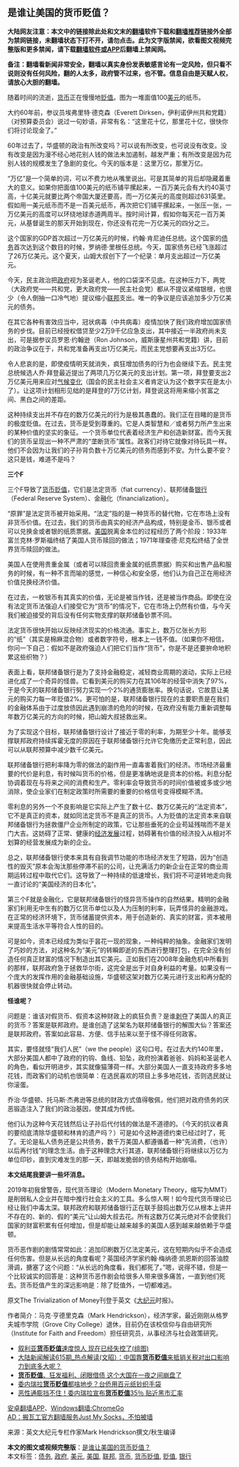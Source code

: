  <h2>是谁让美国的货币贬值？</h2> <p class="notice"><b>大陆网友注意：本文中的链接除此处和文末的<a href="https://github.com/bannedbook/fanqiang" >翻墙</a>软件下载和<a href="https://github.com/killgcd/justmysocks/blob/master/README.md">翻墙推荐</a>链接外全部为禁网链接，未翻墙状态下打不开，请勿点击。此为文字版禁闻，欲看图文视频完整版和更多禁闻，请下载<a href="https://github.com/bannedbook/fanqiang">翻墙软件或APP</a>后翻墙上禁闻网。</p><p>备注：翻墙看新闻非常安全，翻墙以真实身份发表敏感言论有一定风险，但只看不说则没有任何风险，翻的人太多，政府管不过来，也不管。信息自由是天赋人权，请放心大胆的翻墙。</b></p>  <div class="entry"> <p id="conimg">随着时间的流逝，<a href="https://www.bannedbook.org/bnews/tag/%E8%B4%A7%E5%B8%81/" class="st_tag internal_tag" rel="tag" title="标签 货币 下的日志">货币</a>正在慢慢地<a href="https://www.bannedbook.org/bnews/tag/%E8%B4%AC%E5%80%BC/" class="st_tag internal_tag" rel="tag" title="标签 贬值 下的日志">贬值</a>。图为一堆面值100<a href="https://www.bannedbook.org/bnews/tag/%e7%be%8e%e5%85%83/" class="st_tag internal_tag" rel="tag" title="标签 美元 下的日志">美元</a>的纸币。</p> <p>大约60年前，参议员埃弗里特‧德克森（Everett Dirksen，伊利诺伊州共和党籍）（对预算委员会）说过一句妙语，非常有名：“这里花十亿，那里花十亿，很快你们将讨论现金了。”</p> <p>60年过去了，华盛顿的政治有所改变吗？可以说有所改变，也可说没有改变。没有改变是因为漫不经心地花别人钱的做法未加遏制，越发严重；有所改变是因为花别人钱的规模发生了急剧的变化。今天的版本是：这里万亿，那里万亿。</p> <p>“万亿”是一个简单的词，可以不费力地从嘴里说出。可是其简单的背后却隐藏着重大的意义。如果你把面值100美元的纸币铺平摞起来，一百万美元会有大约40英寸高，十亿美元就要比两个帝国大厦还要高，而一万亿美元的高度则超过631英里。假如用一美元纸币而不是一百美元纸币，再次把它们铺平摞起来，一张压一张，一万亿美元的高度可以环绕地球赤道两周半。按时间计算，假如你每天花一百万美元，从基督诞生的那天开始到现在，你还没有花完一万亿美元的四分之三。</p> <p>这个国家的GDP首次超过一万亿美元的时候，约翰‧肯尼迪任总统。这个国家的<a href="https://www.bannedbook.org/bnews/tag/%e5%80%ba%e5%8a%a1/" class="st_tag internal_tag" rel="tag" title="标签 债务 下的日志">债务</a>首次达到这个数目的时候，罗纳德‧里根任总统。今天，国家债务已经飞涨超过了26万亿美元。这个夏天，山姆大叔创下了一个纪录：单月支出超过一万亿美元。</p> <p>今天，民主政治把<a href="https://www.bannedbook.org/bnews/tag/%e6%94%bf%e5%ba%9c/" class="st_tag internal_tag" rel="tag" title="标签 政府 下的日志">政府</a>视为圣诞老人，他的口袋深不见底。在这种压力下，两党（大政府党——共和党，更大政府党——民主社会党）都从不提议紧缩银根，也很少（令人倒抽一口冷气地）提议缩小<a href="https://www.bannedbook.org/bnews/tag/%E8%81%94%E9%82%A6/" class="st_tag internal_tag" rel="tag" title="标签 联邦 下的日志">联邦</a>支出。唯一的争议是应该追加多少万亿美元的债务。</p> <p>在其它各种有害效应当中，冠状病毒（中共病毒）疫情加快了我们政府增加国家债务的步伐。目前已经授权借贷至少2万9千亿应急支出，其中接近一半政府尚未支出，可是据参议员罗恩‧约翰逊（Ron Johnson，威斯康星州共和党籍）讲，目前的政治争议在于，共和党准备再支出1万亿美元，而民主党想要再支出3万亿。</p> <p>令人悲哀的是，即使疫情明天就消失，疯狂增加债务的行为也会继续下去。民主党总统候选人乔‧拜登最近提出了两项几万亿美元的支出计划。第一项，拜登要支出2万亿美元用来应对<span class='wp_keywordlink'><a href="https://www.bannedbook.org/bnews/ssgc/20180904/993719.html" title="《魔鬼在统治着我们的世界(23)：环保主义(上)》" target="_blank">气候变化</a></span>（国会的民主社会主义者肯定认为这个数字实在是太小了）。让这项计划相形见绌的是拜登的7万亿计划，拜登说这将用来缩小贫富之间、黑白之间的差距。</p>  <p>这种持续支出并不存在的数万亿美元的行为是极其愚蠢的。我们正在目睹的是货币的极度贬值。在过去，货币是受到尊重的。它是人类智慧和／或者努力所产生出来的某种价值的坚实的象征。一个货币单位代表着经济生产和创造新财富。而今天我们的货币呈现出一种不严肃的“垄断货币”属性。政客们对待它就像对待玩具一样。他们不会因为让我们的子孙背负数十万亿美元的债务而感到不安。为什么要不安？这只是钱，难道不是吗？</p> <p><strong>三个F</strong></p> <p>三个F导致了<a href="https://www.bannedbook.org/bnews/tag/%E8%B4%A7%E5%B8%81%E8%B4%AC%E5%80%BC/" class="st_tag internal_tag" rel="tag" title="标签 货币贬值 下的日志">货币贬值</a>，它们是法定货币（fiat currency）、联邦储备<a href="https://www.bannedbook.org/bnews/tag/%e9%93%b6%e8%a1%8c/" class="st_tag internal_tag" rel="tag" title="标签 银行 下的日志">银行</a>（Federal Reserve System）、金融化（financialization）。</p> <p>“原罪”是法定货币被开始采用。“法定”指的是一种货币的替代物，它在市场上没有非货币价值。在过去，我们的货币由真实的经济产品构成，特别是金币、银币或者可以兑换金或者银的纸质票据。<a href="https://www.bannedbook.org/bnews/tag/%e7%be%8e%e5%9b%bd/" class="st_tag internal_tag" rel="tag" title="标签 美国 下的日志">美国</a>脱离金本位的过程经历了两个阶段：1933年富兰克林‧罗斯福终结了美国人货币赎回的做法；1971年理查德‧尼克松终结了全世界货币赎回的做法。</p> <p>美国人在使用贵重金属（或者可以赎回贵重金属的纸质票据）购买和出售产品和服务的时候，有一种不言而喻的感觉，一种信心和安全感，他们认为自己正在用经济价值兑换经济价值。</p> <p>在过去，一枚银币有其真实的价值，无论是被当作钱，还是被当作商品。即使在没有法定货币法强迫人们接受它为“货币”的情况下，它在市场上仍然有价值，与今天我们被迫接受的背后没有任何实物支撑的联邦储备钞票不同。</p> <p>法定货币很快开始以反映经济现实的价格流通。事实上，数万亿张长方形的“纸”（其实是棉麻混合物）或者数字符号，根本上一钱不值。（如果你不相信，你问一下自己：假如不是政府强迫人们把它们当作“货币”，你是不是还要拚命地积累这些织物？）</p> <p>表面上看，联邦储备银行是为了支持金融稳定，减轻商业周期的波动，实际上已经进化成了一个奇异的怪兽。它看到美元的购买力在其106年的经营中消失了97%，于是今天的联邦储备银行努力实现一个2%的通货膨胀率。换句话说，它故意让美元的购买力每一年贬值2%。更可怕的是，联邦储备银行现在的主要职责是在我们的金融体系由于过度放债因此遇到崩溃的危险的时候，在政府没有能力重新调整每年数万亿美元的方向的时候，把山姆大叔拯救出来。</p>  <p>为了实现这个目标，联邦储备银行设计了接近于零的利率，为期至少十年。能够支撑联邦政府持续挥霍无度的原因在于联邦储备银行允许它免缴历史正常利息，因此可以从联邦预算中减少数千亿美元。</p> <p>联邦储备银行把利率降为零的做法的副作用一直毒害着我们的经济。市场经济最重要的代价是利息，有时候叫货币的价格，但是更准确地说是资本的价格。利息分配协调着现在与将来之间的消费和生产。零利率会导致货币的时间价值被或多或少地消除，使企业家们在制定政策时所需要的重要的价格信号变得模糊不清。</p> <p>零利息的另外一个不良影响是它实际上产生了数十亿、数万亿美元的“法定资本”，它不是真正的资本，就如同法定货币不是真正的货币。人为贬值的法定资本来自联邦储备银行为拯救僵尸企业所制定的政策，它让那些垂死的企业苟延残喘而不是关门大吉。这妨碍了正常、健康的<span class='wp_keywordlink'><a href="https://www.bannedbook.org/forum2/topic869.html" title="宪政、法治和经济发展——走向市场经济的制度保障" target="_blank">经济发展</a></span>过程，妨碍著有价值的经济投入从相对不划算的经营发展成为新的企业。</p> <p>总之，联邦储备银行使本来具有自我调节功能的市场经济发生了短路，因为“创造性的毁灭”原本会淘汰那些停滞不前的公司，让充满活力的新企业在正常的商业周期运转过程中取代它们。这导致了一种持续的低速增长，我们将不可逆转地走向我一直讨论的“美国经济的日本化”。</p> <p>第三个F就是金融化，它是联邦储备银行的怪异货币操作的自然结果。精明的金融家们利用无中生有的数万亿货币单位以及人为压制的利率，玩弄怪异的金融游戏。在正常的经济环境下，货币储蓄提供资本，用于创造新的、真实的财富，资本被用来提高生活水平等符合人性的目的。</p> <p>可是如今，资本已经成为类似于昙花一现的现象，一种纯粹的抽象。金融家们发明了巧妙的方法，对这种名为“美元”的转瞬即逝的东西进行整理打包，在完全没有创造任何真正财富的情况下制造出其它美元。正如我们在2008年金融危机中所看到的那样，联邦政府急于拯救华尔街，这完全是出于对自身利益的考量。如果没有一个庞大的发挥作用的金融基础设施，华盛顿这架对数万亿美元进行支出和再分配的机器很快就会停止转动。</p> <p><strong>怪谁呢？</strong></p> <p>问题是：谁该对假货币、假资本这种财政上的疯狂负责？是谁<span class='wp_keywordlink'><a href="https://www.bannedbook.org/forum2/topic21.html" title="《剥夺》 黄建民 著" target="_blank">剥夺</a></span>了美国人的真正的货币？答案是联邦政府。是谁创造了这架名为联邦储备银行的解围大仙？答案还是联邦政府。答案如此容易、方便、信手拈来以至于怪不得任何政客。</p>  <p>其实，要怪就怪“我们人民”（we the people）这句口号。在过去大约140年里，大部分美国人都中了政府的钓钩、鱼线、铅坠，政府扮演着爸爸、妈妈和圣诞老人的角色，看似开明进步，其实就像猫薄荷一样。大部分美国人一直支持政府多多地花钱，而政客们的动机也很简单：在选民喜欢的项目上多多地花钱，否则选民就让你滚蛋。</p> <p>乔治‧华盛顿、托马斯·杰弗逊等总统的财政方式值得敬佩，他们把对政府债务的厌恶锻造注入了我们的政治基因，使其成为传统。</p> <p>他们认为这种今天花钱然后让子孙后代付钱的做法是不道德的。（今天的抗议者真的要彻底清除华盛顿和林肯的遗产吗？）可是如今这种道德约束已经过时了，死了。无论是私人债务还是公共债务，数千万美国人都遵循着一种“先消费，（也许）以后再付钱”的理念生活。由于这种理念大行其道，联邦储备银行将继续以万亿为单位印钞，直到灾难发生的那一天，即越发脆弱的债务结构开始崩塌。</p> <p><strong>本文结尾我要讲一些坏消息。</strong></p> <p>2019年初我曾警告，现代货币理论（Modern Monetary Theory，缩写为MMT）是削弱私人企业并在暗中推行社会主义的工具。多么惊人啊！如今现代货币理论已经让我们中毒太深。联邦政府和联邦储备银行正在联手鼓捣出数万亿从根本上讲并不存在的、新的、假的“美元”让山姆大叔去花。所有这数万亿美元绝对不会使我们国家的财富积累有任何增加，但是却能让越来越多的美国人感到越来越依赖于华盛顿。</p> <p>货币恶作剧的剧情常常如此：追加印刷数万亿法定美元，这在短期内似乎不会造成任何伤害。但是从长远的角度看呢？英国经济学家约翰‧梅纳德·凯恩斯的回答油腔滑调，搪塞了这个问题：“从长远的角度看，我们都死了。”嗯，说得不错，但是一个比较诚实的回答是：这种货币恶作剧会给很多人带来很多痛苦，一直到他们死去。货币贬值产生的深远影响是：除了贬值外，一切都难逃。</p> <p>原文The Trivialization of Money刊登于英文《<span class='wp_keywordlink_affiliate'><a href="http://www.epochtimes.com/" title="大纪元" target="_blank">大纪元</a></span>时报》。</p> <p>作者简介：马克‧亨德里克森（Mark Hendrickson），经济学家，最近刚刚从格罗夫城市学院（Grove City College）退休，目前仍在该校信仰与自由研究所（Institute for Faith and Freedom）担任研究员，从事经济与社会政策研究。</p>  <ul class='op-related-articles' title='相关阅读'> <li><a href='https://www.bannedbook.org/bnews/cnnews/20200608/1341573.html' target='_blank'>叙利亚<b>货币贬值</b>速度惊人 现在已经失控了(组图)</a></li> <li><a href='https://www.bannedbook.org/bnews/cbnews/20190901/1184125.html' target='_blank'>大陆新闻解读615期_热点解读(文昭）：中国靠<b>货币贬值</b>来抵销关税对出口影响力到底多大呢？</a></li> <li><a href='https://www.bannedbook.org/bnews/cnnews/20190823/1179443.html' target='_blank'><b>货币贬值</b>、狂发福利、闭眼借债 这个大国在一夜之间崩盘了</a></li> <li><a href='https://www.bannedbook.org/bnews/baitai/20190318/1099164.html' target='_blank'>委内瑞拉<b>货币贬值</b>都啥地步？台侨用百元纸钞织手袋</a></li> <li><a href='https://www.bannedbook.org/bnews/cnnews/20190130/1072448.html' target='_blank'>恶性通膨挡不住！委内瑞拉宣布<b>货币贬值</b>35％ 贴近黑市汇率</a></li> </ul> <div class="texttj"> <a href="https://github.com/bannedbook/fanqiang/wiki/%E7%A6%81%E9%97%BB%E7%BD%91%E5%AE%89%E5%8D%93%E7%BF%BB%E5%A2%99%E6%96%B0%E9%97%BBAPP" target="_blank">安卓翻墙APP</a>、<a href="https://github.com/bannedbook/fanqiang/wiki/Chrome%E4%B8%80%E9%94%AE%E7%BF%BB%E5%A2%99%E5%8C%85" target="_blank">Windows翻墙:ChromeGo</a><br/> <a href="https://github.com/killgcd/justmysocks/blob/master/README.md" target="_blank">AD：搬瓦工官方翻墙服务Just My Socks，不怕被墙</a> </div><p> 来源：英文大纪元专栏作家Mark Hendrickson撰文/秋生编译 </p><a name='sharetosocial'></a>         <div><b>本文的图文或视频完整版</b>：<a href='https://www.bannedbook.org/bnews/comments/20200805/1374889.html'>是谁让美国的货币贬值？</a></div>  </div><!--END ENTRY--> <div class="postfooter"> <div>本文标签：<a href="https://www.bannedbook.org/bnews/tag/%e5%80%ba%e5%8a%a1/" rel="tag">债务</a>, <a href="https://www.bannedbook.org/bnews/tag/%e6%94%bf%e5%ba%9c/" rel="tag">政府</a>, <a href="https://www.bannedbook.org/bnews/tag/%e7%be%8e%e5%85%83/" rel="tag">美元</a>, <a href="https://www.bannedbook.org/bnews/tag/%e7%be%8e%e5%9b%bd/" rel="tag">美国</a>, <a href="https://www.bannedbook.org/bnews/tag/%E8%81%94%E9%82%A6/" rel="tag">联邦</a>, <a href="https://www.bannedbook.org/bnews/tag/%E8%B4%A7%E5%B8%81/" rel="tag">货币</a>, <a href="https://www.bannedbook.org/bnews/tag/%E8%B4%A7%E5%B8%81%E8%B4%AC%E5%80%BC/" rel="tag">货币贬值</a>, <a href="https://www.bannedbook.org/bnews/tag/%E8%B4%AC%E5%80%BC/" rel="tag">贬值</a>, <a href="https://www.bannedbook.org/bnews/tag/%e9%93%b6%e8%a1%8c/" rel="tag">银行</a></div>  </div><!--END POSTFOOTER--> 